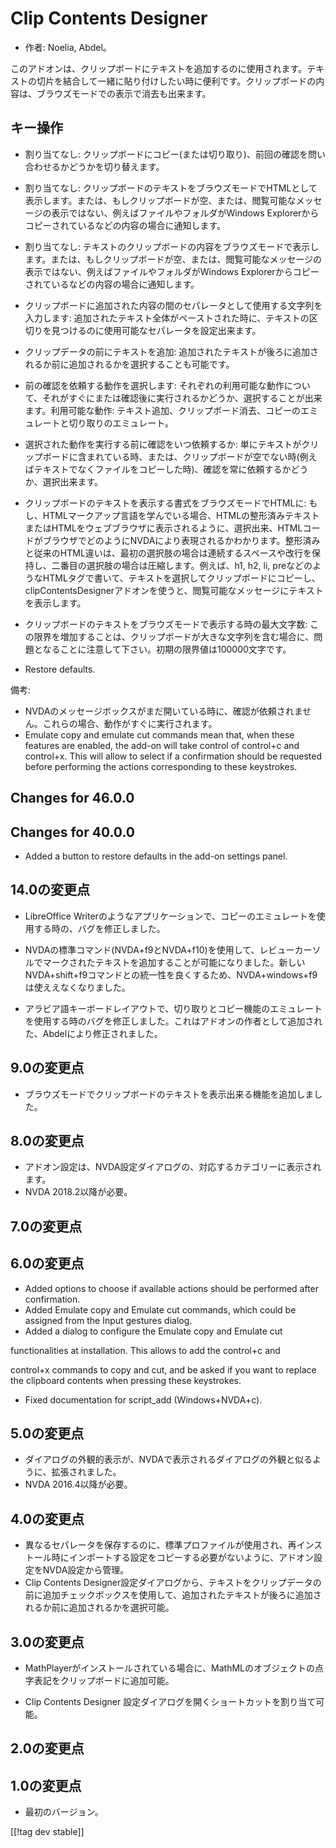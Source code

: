 # Clip Contents Designer #

*	作者: Noelia, Abdel。

このアドオンは、クリップボードにテキストを追加するのに使用されます。テキストの切片を結合して一緒に貼り付けしたい時に便利です。クリップボードの内容は、ブラウズモードでの表示で消去も出来ます。

## キー操作 ##

*	割り当てなし: クリップボードにコピー(または切り取り)、前回の確認を問い合わせるかどうかを切り替えます。
*	割り当てなし:
  クリップボードのテキストをブラウズモードでHTMLとして表示します。または、もしクリップボードが空、または、閲覧可能なメッセージの表示ではない、例えばファイルやフォルダがWindows
  Explorerからコピーされているなどの内容の場合に通知します。
*	割り当てなし:
  テキストのクリップボードの内容をブラウズモードで表示します。または、もしクリップボードが空、または、閲覧可能なメッセージの表示ではない、例えばファイルやフォルダがWindows
  Explorerからコピーされているなどの内容の場合に通知します。

* クリップボードに追加された内容の間のセパレータとして使用する文字列を入力します:
  追加されたテキスト全体がペーストされた時に、テキストの区切りを見つけるのに使用可能なセパレータを設定出来ます。
* クリップデータの前にテキストを追加: 追加されたテキストが後ろに追加されるか前に追加されるかを選択することも可能です。
* 前の確認を依頼する動作を選択します:
  それぞれの利用可能な動作について、それがすぐにまたは確認後に実行されるかどうか、選択することが出来ます。利用可能な動作:
  テキスト追加、クリップボード消去、コピーのエミュレートと切り取りのエミュレート。
* 選択された動作を実行する前に確認をいつ依頼するか:
  単にテキストがクリップボードに含まれている時、または、クリップボードが空でない時(例えばテキストでなくファイルをコピーした時)、確認を常に依頼するかどうか、選択出来ます。
* クリップボードのテキストを表示する書式をブラウズモードでHTMLに:
  もし、HTMLマークアップ言語を学んでいる場合、HTMLの整形済みテキストまたはHTMLをウェブブラウザに表示されるように、選択出来、HTMLコードがブラウザでどのようにNVDAにより表現されるかわかります。整形済みと従来のHTML違いは、最初の選択肢の場合は連続するスペースや改行を保持し、二番目の選択肢の場合は圧縮します。例えば、h1,
  h2, li,
  preなどのようなHTMLタグで書いて、テキストを選択してクリップボードにコピーし、clipContentsDesignerアドオンを使うと、閲覧可能なメッセージにテキストを表示します。
* クリップボードのテキストをブラウズモードで表示する時の最大文字数:
  この限界を増加することは、クリップボードが大きな文字列を含む場合に、問題となることに注意して下さい。初期の限界値は100000文字です。
* Restore defaults.

備考:

*	NVDAのメッセージボックスがまだ開いている時に、確認が依頼されません。これらの場合、動作がすぐに実行されます。
*	Emulate copy and emulate cut commands mean that, when these features are
  enabled, the add-on will take control of control+c and control+x. This
  will allow to select if a confirmation should be requested before
  performing the actions corresponding to these keystrokes.

## Changes for 46.0.0

## Changes for 40.0.0

* Added a button to restore defaults in the add-on settings panel.

## 14.0の変更点

* LibreOffice Writerのようなアプリケーションで、コピーのエミュレートを使用する時の、バグを修正しました。

* NVDAの標準コマンド(NVDA+f9とNVDA+f10)を使用して、レビューカーソルでマークされたテキストを追加することが可能になりました。新しいNVDA+shift+f9コマンドとの統一性を良くするため、NVDA+windows+f9は使ええなくなりました。
* アラビア語キーボードレイアウトで、切り取りとコピー機能のエミュレートを使用する時のバグを修正しました。これはアドオンの作者として追加された、Abdelにより修正されました。

## 9.0の変更点

* ブラウズモードでクリップボードのテキストを表示出来る機能を追加しました。

## 8.0の変更点 ##

* アドオン設定は、NVDA設定ダイアログの、対応するカテゴリーに表示されます。
* NVDA 2018.2以降が必要。

## 7.0の変更点

## 6.0の変更点

*	Added options to choose if available actions should be performed after
  confirmation.
*	Added Emulate copy and Emulate cut commands, which could be assigned from
  the Input gestures dialog.
*	Added a dialog to configure the Emulate copy and Emulate cut

  functionalities at installation. This allows to add the control+c and

  control+x commands to copy and cut, and be asked if you want to replace
  the clipboard contents when pressing these keystrokes.

*	Fixed documentation for script_add (Windows+NVDA+c).

## 5.0の変更点 ##

*	ダイアログの外観的表示が、NVDAで表示されるダイアログの外観と似るように、拡張されました。
*	NVDA 2016.4以降が必要。

## 4.0の変更点 ##

*	異なるセパレータを保存するのに、標準プロファイルが使用され、再インストール時にインポートする設定をコピーする必要がないように、アドオン設定をNVDA設定から管理。
*	Clip Contents
  Designer設定ダイアログから、テキストをクリップデータの前に追加チェックボックスを使用して、追加されたテキストが後ろに追加されるか前に追加されるかを選択可能。

## 3.0の変更点 ##

*	MathPlayerがインストールされている場合に、MathMLのオブジェクトの点字表記をクリップボードに追加可能。

*	Clip Contents Designer 設定ダイアログを開くショートカットを割り当て可能。

## 2.0の変更点 ##

## 1.0の変更点 ##

*	最初のバージョン。

[[!tag dev stable]]
